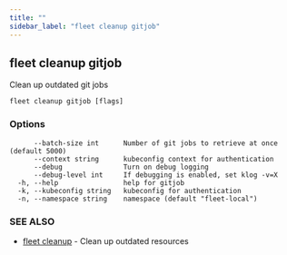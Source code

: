 ```yaml
---
title: ""
sidebar_label: "fleet cleanup gitjob"
---
```

## fleet cleanup gitjob

Clean up outdated git jobs

```
fleet cleanup gitjob [flags]
```

### Options

```
      --batch-size int      Number of git jobs to retrieve at once (default 5000)
      --context string      kubeconfig context for authentication
      --debug               Turn on debug logging
      --debug-level int     If debugging is enabled, set klog -v=X
  -h, --help                help for gitjob
  -k, --kubeconfig string   kubeconfig for authentication
  -n, --namespace string    namespace (default "fleet-local")
```

### SEE ALSO

* [fleet cleanup](./fleet_cleanup)	 - Clean up outdated resources

